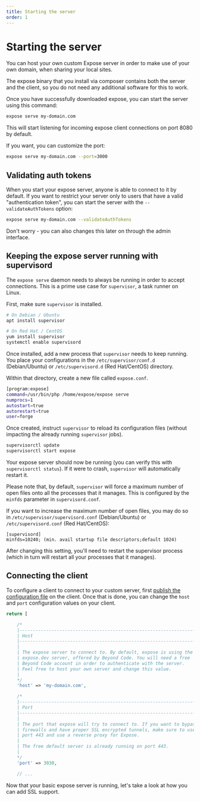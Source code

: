 ```yaml
---
title: Starting the server
order: 1
---
```


# Starting the server

You can host your own custom Expose server in order to make use of your own domain, when sharing your local sites.  

The expose binary that you install via composer contains both the server and the client, so you do not need any additional software for this to work.

Once you have successfully downloaded expose, you can start the server using this command:

````bash
expose serve my-domain.com
````

This will start listening for incoming expose client connections on port 8080 by default.

If you want, you can customize the port:

```bash
expose serve my-domain.com --port=3000
```

## Validating auth tokens

When you start your expose server, anyone is able to connect to it by default. If you want to restrict your server only to users that have a valid "authentication token", you can start the server with the `--validateAuthTokens` option:

```bash
expose serve my-domain.com --validateAuthTokens
```

Don't worry - you can also changes this later on through the admin interface.

## Keeping the expose server running with supervisord

The `expose serve` daemon needs to always be running in order to accept connections. This is a prime use case for `supervisor`, a task runner on Linux.

First, make sure `supervisor` is installed.

```bash
# On Debian / Ubuntu
apt install supervisor

# On Red Hat / CentOS
yum install supervisor
systemctl enable supervisord
```

Once installed, add a new process that `supervisor` needs to keep running. You place your configurations in the `/etc/supervisor/conf.d` (Debian/Ubuntu) or `/etc/supervisord.d` (Red Hat/CentOS) directory.

Within that directory, create a new file called `expose.conf`.

```bash
[program:expose]
command=/usr/bin/php /home/expose/expose serve
numprocs=1
autostart=true
autorestart=true
user=forge
```

Once created, instruct `supervisor` to reload its configuration files (without impacting the already running `supervisor` jobs).

```bash
supervisorctl update
supervisorctl start expose
```

Your expose server should now be running (you can verify this with `supervisorctl status`). If it were to crash, `supervisor` will automatically restart it.

Please note that, by default, `supervisor` will force a maximum number of open files onto all the processes that it manages. This is configured by the `minfds` parameter in `supervisord.conf`.

If you want to increase the maximum number of open files, you may do so in `/etc/supervisor/supervisord.conf` (Debian/Ubuntu) or `/etc/supervisord.conf` (Red Hat/CentOS):

```
[supervisord]
minfds=10240; (min. avail startup file descriptors;default 1024)
```

After changing this setting, you'll need to restart the supervisor process (which in turn will restart all your processes that it manages).


## Connecting the client

To configure a client to connect to your custom server, first [publish the configuration file](/docs/expose/client/configuration) on the client. Once that is done, you can change the `host` and `port` configuration values on your client.

```php
return [

    /*
    |--------------------------------------------------------------------------
    | Host
    |--------------------------------------------------------------------------
    |
    | The expose server to connect to. By default, expose is using the free 
    | expose.dev server, offered by Beyond Code. You will need a free
    | Beyond Code account in order to authenticate with the server.
    | Feel free to host your own server and change this value.
    |
    */
    'host' => 'my-domain.com',

    /*
    |--------------------------------------------------------------------------
    | Port
    |--------------------------------------------------------------------------
    |
    | The port that expose will try to connect to. If you want to bypass 
    | firewalls and have proper SSL encrypted tunnels, make sure to use
    | port 443 and use a reverse proxy for Expose. 
    |
    | The free default server is already running on port 443.
    |
    */
    'port' => 3030,

    // ...
```

Now that your basic expose server is running, let's take a look at how you can add SSL support.